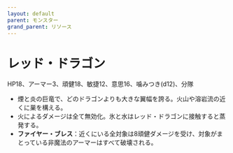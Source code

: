 ```yaml
---
layout: default
parent: モンスター
grand_parent: リソース
---
```


# レッド・ドラゴン

HP18、アーマー3、頑健18、敏捷12、意思16、噛みつき(d12)、分隊

- 煙と炎の巨竜で、どのドラゴンよりも大きな翼幅を誇る。火山や溶岩流の近くに巣を構える。
- 火によるダメージは全て無効化。氷と水はレッド・ドラゴンに接触すると蒸発する。
- **ファイヤー・ブレス**：近くにいる全対象は8頑健ダメージを受け、対象がまとっている非魔法のアーマーはすべて破壊される。
